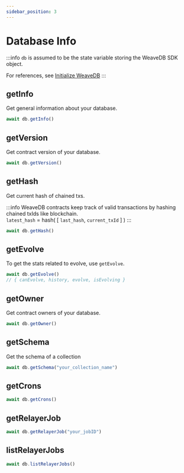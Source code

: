 ```yaml
---
sidebar_position: 3
---
```


# Database Info

:::info
`db` is assumed to be the state variable storing the WeaveDB SDK object.

For references, see [Initialize WeaveDB](/docs/get-started#initialize-weavedb)
:::

## getInfo

Get general information about your database.

```js
await db.getInfo()
```

## getVersion

Get contract version of your database.

```js
await db.getVersion()
```

## getHash

Get current hash of chained txs. 

:::info
WeaveDB contracts keep track of valid transactions by hashing chained txIds like blockchain.  
`latest_hash` = hash( [ `last_hash`, `current_txId` ] )
:::

```js
await db.getHash()
```

<!-- /docs/sdk/evolve.md -->
## getEvolve

To get the stats related to evolve, use `getEvolve`.

```js
await db.getEvolve()
// { canEvolve, history, evolve, isEvolving }
```

<!-- ## getAlgorithms -->

<!-- /docs/sdk/ownership.md -->
## getOwner

Get contract owners of your database.

```js
await db.getOwner()
```

<!-- /docs/permissions/schemas.md -->
## getSchema

Get the schema of a collection

```js
await db.getSchema("your_collection_name")
```

<!-- ## getIndex -->


<!-- /docs/sdk/crons.md -->
## getCrons

```js
await db.getCrons()
```

<!-- /docs/sdk/relayers.md -->
## getRelayerJob

```javascript
await db.getRelayerJob("your_jobID")
```

<!-- ## getLinkedContract -->


<!-- /docs/sdk/relayers.md -->
## listRelayerJobs

```javascript
await db.listRelayerJobs()
```